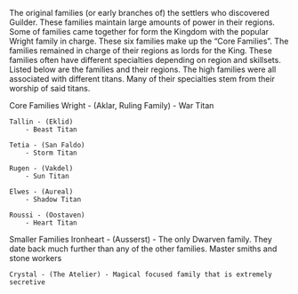 The original families (or early branches of) the settlers who discovered Guilder. These families maintain large amounts of power in their regions. Some of families came together for form the Kingdom with the popular Wright family in charge. These six families make up the “Core Families”. The families remained in charge of their regions as lords for the King. These families often have different specialties depending on region and skillsets. Listed below are the families and their regions. The high families were all associated with different titans. Many of their specialties stem from their worship of said titans.

Core Families
	Wright - (Aklar, Ruling Family)
		- War Titan
	
	Tallin - (Eklid)
		- Beast Titan
	
	Tetia - (San Faldo) 
		- Storm Titan
	
	Rugen - (Vakdel)
		- Sun Titan
	
	Elwes - (Aureal)
		- Shadow Titan
	
	Roussi - (Oostaven)
		- Heart Titan

Smaller Families
	Ironheart - (Ausserst) - The only Dwarven family. They date back much further than any of the other families. Master smiths and stone workers
	
	Crystal - (The Atelier) - Magical focused family that is extremely secretive





